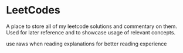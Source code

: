# LeetCodes
A place to store all of my leetcode solutions and commentary on them. Used for later reference and to showcase usage of relevant concepts.

use raws when reading explanations for better reading experience